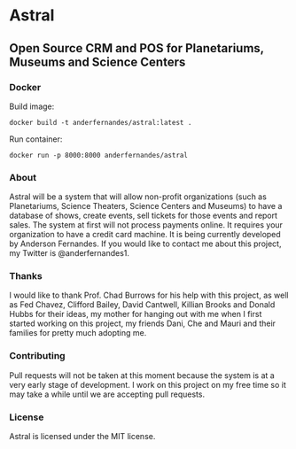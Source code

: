 # Astral

## Open Source CRM and POS for Planetariums, Museums and Science Centers

### Docker

Build image:

`docker build -t anderfernandes/astral:latest .`

Run container:

`docker run -p 8000:8000 anderfernandes/astral`

### About

Astral will be a system that will allow non-profit organizations (such as Planetariums, Science Theaters, Science Centers and Museums) to have a database of shows, create events, sell tickets for those events and report sales. The system at first will not process payments online. It requires your organization to have a credit card machine. It is being currently developed by Anderson Fernandes. If you would like to contact me about this project, my Twitter is @anderfernandes1.

### Thanks

I would like to thank Prof. Chad Burrows for his help with this project, as well as Fed Chavez, Clifford Bailey, David Cantwell, Killian Brooks and Donald Hubbs for their ideas, my mother for hanging out with me when I first started working on this project, my friends Dani, Che and Mauri and their families for pretty much adopting me.

### Contributing

Pull requests will not be taken at this moment because the system is at a very early stage of development. I work on this project on my free time so it may take a while until we are accepting pull requests.

### License

Astral is licensed under the MIT license.
